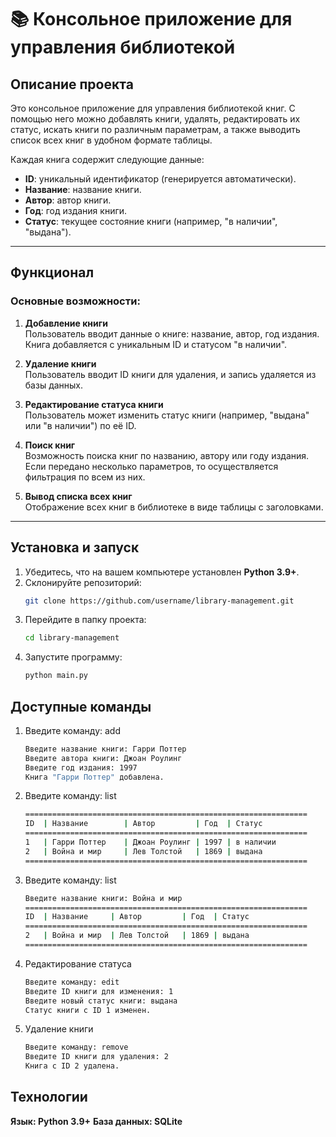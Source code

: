 # 📚 Консольное приложение для управления библиотекой

## Описание проекта
Это консольное приложение для управления библиотекой книг. С помощью него можно добавлять книги, удалять, 
редактировать их статус, искать книги по различным параметрам, а также выводить список всех книг в удобном формате таблицы. 

Каждая книга содержит следующие данные:
- **ID**: уникальный идентификатор (генерируется автоматически).
- **Название**: название книги.
- **Автор**: автор книги.
- **Год**: год издания книги.
- **Статус**: текущее состояние книги (например, "в наличии", "выдана").

---

## Функционал
### Основные возможности:
1. **Добавление книги**  
   Пользователь вводит данные о книге: название, автор, год издания. Книга добавляется с уникальным ID и статусом "в наличии".

2. **Удаление книги**  
   Пользователь вводит ID книги для удаления, и запись удаляется из базы данных.

3. **Редактирование статуса книги**  
   Пользователь может изменить статус книги (например, "выдана" или "в наличии") по её ID.

4. **Поиск книг**  
   Возможность поиска книг по названию, автору или году издания. Если передано несколько параметров, то осуществляется фильтрация по всем из них.

5. **Вывод списка всех книг**  
   Отображение всех книг в библиотеке в виде таблицы с заголовками.

---

## Установка и запуск
1. Убедитесь, что на вашем компьютере установлен **Python 3.9+**.
2. Склонируйте репозиторий:
   ```bash
   git clone https://github.com/username/library-management.git
3. Перейдите в папку проекта:
    ```bash
    cd library-management
4. Запустите программу:
    ```bash
    python main.py
   ```
## Доступные команды   

1. Введите команду: add
    ```bash
    Введите название книги: Гарри Поттер
    Введите автора книги: Джоан Роулинг
    Введите год издания: 1997
    Книга "Гарри Поттер" добавлена.
    ```
2. Введите команду: list
    ```bash
    ===============================================================
    ID  | Название        | Автор         | Год  | Статус   
    ===============================================================
    1   | Гарри Поттер    | Джоан Роулинг | 1997 | в наличии
    2   | Война и мир     | Лев Толстой   | 1869 | выдана   
    ===============================================================
   ```

3. Введите команду: list
    ```bash
    Введите название книги: Война и мир
    ===============================================================
    ID  | Название     | Автор         | Год  | Статус   
    ===============================================================
    2   | Война и мир  | Лев Толстой   | 1869 | выдана   
    ===============================================================
    ```

4. Редактирование статуса
    ```bash
    Введите команду: edit
    Введите ID книги для изменения: 1
    Введите новый статус книги: выдана
    Статус книги с ID 1 изменен.
   ```

5. Удаление книги
    ```bash
    Введите команду: remove
    Введите ID книги для удаления: 2
    Книга с ID 2 удалена.
   ```


## Технологии
**Язык: Python 3.9+**
**База данных: SQLite**


